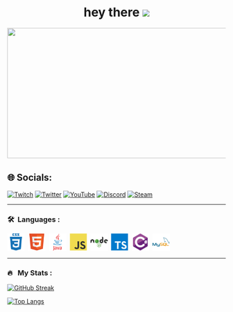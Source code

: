 </p>
<p align="center"><img src="https://komarev.com/ghpvc/?username=minuscloud&style=flat-square&color=blue" alt=""></p>

<h1 align="center">hey there <img src="https://media.giphy.com/media/hvRJCLFzcasrR4ia7z/giphy.gif" width="40"></h1>

<p align="center"><img src="https://media.giphy.com/media/dWesBcTLavkZuG35MI/giphy.gif" width="600" height="300"  /></p>

## 🌐 Socials:
[![Twitch](https://img.shields.io/badge/Twitch-9146FF?style=for-the-badge&logo=twitch&logoColor=white)](https://twitch.tv/einscloud) 
[![Twitter](https://img.shields.io/badge/Twitter-1DA1F2?style=for-the-badge&logo=twitter&logoColor=white)](https://twitter.com/einscloud) 
[![YouTube](https://img.shields.io/badge/YouTube-FF0000?style=for-the-badge&logo=youtube&logoColor=white)](https://www.youtube.com/channel/UCBACh7ujLtuqI0VgfRlcpAw)
[![Discord](https://img.shields.io/badge/Discord-5865F2?style=for-the-badge&logo=discord&logoColor=white)](https://discord.com/users/972526371068842014)
[![Steam](https://img.shields.io/badge/Steam-000000?style=for-the-badge&logo=steam&logoColor=white)](https://steamcommunity.com/id/00er)

---

### 🛠 &nbsp;Languages :

<p>
<img src="https://github.com/devicons/devicon/blob/master/icons/css3/css3-plain-wordmark.svg"  title="CSS3" alt="CSS" width="40" height="40"/>&nbsp;
<img src="https://github.com/devicons/devicon/blob/master/icons/html5/html5-original.svg" title="HTML5" alt="HTML" width="40" height="40"/>&nbsp;
<img src="https://github.com/devicons/devicon/blob/master/icons/java/java-original-wordmark.svg" title="Java" alt="Java" width="40" height="40"/>&nbsp;
<img src="https://github.com/devicons/devicon/blob/master/icons/javascript/javascript-original.svg" title="JavaScript" alt="JavaScript" width="40" height="40"/>&nbsp;
<img src="https://github.com/devicons/devicon/blob/master/icons/nodejs/nodejs-original-wordmark.svg" title="NodeJS" alt="NodeJS" width="40" height="40"/>&nbsp;
<img src="https://github.com/devicons/devicon/blob/master/icons/typescript/typescript-original.svg" title="TypeScript" alt="TypeScript" width="40" height="40"/>&nbsp;
<img src="https://github.com/devicons/devicon/blob/master/icons/csharp/csharp-original.svg" title="C#" alt="C#" width="40" height="40"/>&nbsp;
<img src="https://github.com/devicons/devicon/blob/master/icons/mysql/mysql-original-wordmark.svg" title="MySQL"  alt="MySQL" width="40" height="40"/>&nbsp;
</p>

---

### 🔥 &nbsp; My Stats :
[![GitHub Streak](http://github-readme-streak-stats.herokuapp.com?user=minuscloud&theme=dark&background=000000)](https://git.io/streak-stats)

[![Top Langs](https://github-readme-stats.vercel.app/api/top-langs/?username=minuscloud&layout=compact&theme=vision-friendly-dark)](https://github.com/anuraghazra/github-readme-stats)
